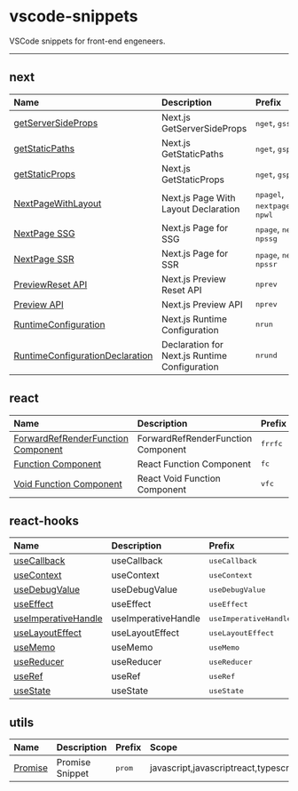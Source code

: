 # vscode-snippets

<!-- %AUTO_DOCUMENT_DESCRIPTION_START% -->
VSCode snippets for front-end engeneers.
<!-- %AUTO_DOCUMENT_DESCRIPTION_END% -->

---

<!-- %AUTO_DOCUMENT_SNIPPETS_START% -->
## next
| Name | Description | Prefix | Scope |
| :--- | :--- | :--- | :--- |
| [getServerSideProps](https://github.com/croutonn/vscode-snippets/blob/main/src/next/getServerSideProps.md) | Next.js GetServerSideProps | <kbd>nget</kbd>, <kbd>gssp</kbd> | typescriptreact |
| [getStaticPaths](https://github.com/croutonn/vscode-snippets/blob/main/src/next/getStaticPaths.md) | Next.js GetStaticPaths | <kbd>nget</kbd>, <kbd>gsp</kbd> | typescriptreact |
| [getStaticProps](https://github.com/croutonn/vscode-snippets/blob/main/src/next/getStaticProps.md) | Next.js GetStaticProps | <kbd>nget</kbd>, <kbd>gsp</kbd> | typescriptreact |
| [NextPageWithLayout](https://github.com/croutonn/vscode-snippets/blob/main/src/next/NextPageWithLayout.md) | Next.js Page With Layout Declaration | <kbd>npagel</kbd>, <kbd>nextpagewithlayout</kbd>, <kbd>npwl</kbd> | typescriptreact |
| [NextPage SSG](https://github.com/croutonn/vscode-snippets/blob/main/src/next/NextPage_SSG.md) | Next.js Page for SSG | <kbd>npage</kbd>, <kbd>nextpage</kbd>, <kbd>npssg</kbd> | typescriptreact |
| [NextPage SSR](https://github.com/croutonn/vscode-snippets/blob/main/src/next/NextPage_SSR.md) | Next.js Page for SSR | <kbd>npage</kbd>, <kbd>nextpage</kbd>, <kbd>npssr</kbd> | typescriptreact |
| [PreviewReset API](https://github.com/croutonn/vscode-snippets/blob/main/src/next/PreviewReset_API.md) | Next.js Preview Reset API | <kbd>nprev</kbd> | typescript |
| [Preview API](https://github.com/croutonn/vscode-snippets/blob/main/src/next/Preview_API.md) | Next.js Preview API | <kbd>nprev</kbd> | typescript |
| [RuntimeConfiguration](https://github.com/croutonn/vscode-snippets/blob/main/src/next/RuntimeConfiguration.md) | Next.js Runtime Configuration | <kbd>nrun</kbd> | typescript,typescriptreact |
| [RuntimeConfigurationDeclaration](https://github.com/croutonn/vscode-snippets/blob/main/src/next/RuntimeConfigurationDeclaration.md) | Declaration for Next.js Runtime Configuration | <kbd>nrund</kbd> | typescript |

## react
| Name | Description | Prefix | Scope |
| :--- | :--- | :--- | :--- |
| [ForwardRefRenderFunction Component](https://github.com/croutonn/vscode-snippets/blob/main/src/react/ForwardRefRenderFunction_Component.md) | ForwardRefRenderFunction Component | <kbd>frrfc</kbd> | typescriptreact |
| [Function Component](https://github.com/croutonn/vscode-snippets/blob/main/src/react/Function_Component.md) | React Function Component | <kbd>fc</kbd> | typescriptreact |
| [Void Function Component](https://github.com/croutonn/vscode-snippets/blob/main/src/react/Void_Function_Component.md) | React Void Function Component | <kbd>vfc</kbd> | typescriptreact |

## react-hooks
| Name | Description | Prefix | Scope |
| :--- | :--- | :--- | :--- |
| [useCallback](https://github.com/croutonn/vscode-snippets/blob/main/src/react-hooks/useCallback.md) | useCallback | <kbd>useCallback</kbd> | javascript,javascriptreact,typescript,typescriptreact |
| [useContext](https://github.com/croutonn/vscode-snippets/blob/main/src/react-hooks/useContext.md) | useContext | <kbd>useContext</kbd> | javascript,javascriptreact,typescript,typescriptreact |
| [useDebugValue](https://github.com/croutonn/vscode-snippets/blob/main/src/react-hooks/useDebugValue.md) | useDebugValue | <kbd>useDebugValue</kbd> | javascript,javascriptreact,typescript,typescriptreact |
| [useEffect](https://github.com/croutonn/vscode-snippets/blob/main/src/react-hooks/useEffect.md) | useEffect | <kbd>useEffect</kbd> | javascript,javascriptreact,typescript,typescriptreact |
| [useImperativeHandle](https://github.com/croutonn/vscode-snippets/blob/main/src/react-hooks/useImperativeHandle.md) | useImperativeHandle | <kbd>useImperativeHandle</kbd> | javascript,javascriptreact,typescript,typescriptreact |
| [useLayoutEffect](https://github.com/croutonn/vscode-snippets/blob/main/src/react-hooks/useLayoutEffect.md) | useLayoutEffect | <kbd>useLayoutEffect</kbd> | javascript,javascriptreact,typescript,typescriptreact |
| [useMemo](https://github.com/croutonn/vscode-snippets/blob/main/src/react-hooks/useMemo.md) | useMemo | <kbd>useMemo</kbd> | javascript,javascriptreact,typescript,typescriptreact |
| [useReducer](https://github.com/croutonn/vscode-snippets/blob/main/src/react-hooks/useReducer.md) | useReducer | <kbd>useReducer</kbd> | javascript,javascriptreact,typescript,typescriptreact |
| [useRef](https://github.com/croutonn/vscode-snippets/blob/main/src/react-hooks/useRef.md) | useRef | <kbd>useRef</kbd> | javascript,javascriptreact,typescript,typescriptreact |
| [useState](https://github.com/croutonn/vscode-snippets/blob/main/src/react-hooks/useState.md) | useState | <kbd>useState</kbd> | javascript,javascriptreact,typescript,typescriptreact |

## utils
| Name | Description | Prefix | Scope |
| :--- | :--- | :--- | :--- |
| [Promise](https://github.com/croutonn/vscode-snippets/blob/main/src/utils/Promise.md) | Promise Snippet | <kbd>prom</kbd> | javascript,javascriptreact,typescript,typescriptreact |
<!-- %AUTO_DOCUMENT_SNIPPETS_END% -->
